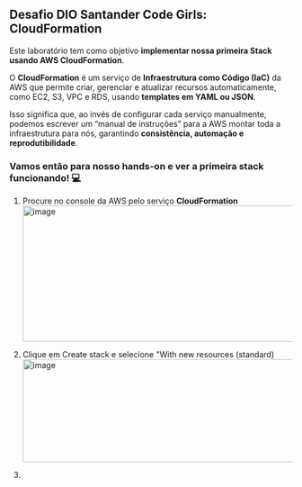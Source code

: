 ## Desafio DIO Santander Code Girls: CloudFormation

Este laboratório tem como objetivo **implementar nossa primeira Stack usando AWS CloudFormation**.  

O **CloudFormation** é um serviço de **Infraestrutura como Código (IaC)** da AWS que permite criar, gerenciar e atualizar recursos automaticamente, como EC2, S3, VPC e RDS, usando **templates em YAML ou JSON**.  

Isso significa que, ao invés de configurar cada serviço manualmente, podemos escrever um “manual de instruções” para a AWS montar toda a infraestrutura para nós, garantindo **consistência, automação e reprodutibilidade**.  

### Vamos então para nosso hands-on e ver a primeira stack funcionando! 💻  

1. Procure no console da AWS pelo serviço **CloudFormation**
   <img width="1017" height="242" alt="image" src="https://github.com/user-attachments/assets/757df089-d156-41df-8f26-5dc49dd706dc" />

2. Clique em Create stack e selecione "With new resources (standard)
   <img width="1432" height="183" alt="image" src="https://github.com/user-attachments/assets/3678d9d4-e039-4bf6-9352-350744893d65" />

3. 

